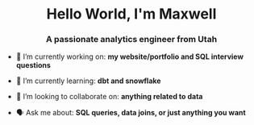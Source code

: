 <h1 align="center">Hello World, I'm Maxwell</h1>
<h3 align="center">A passionate analytics engineer from Utah</h3>

- 🔭 I’m currently working on: **my website/portfolio and SQL interview questions**

- 🌱 I’m currently learning: **dbt and snowflake**

- 👯 I’m looking to collaborate on: **anything related to data**

- 🗣️ Ask me about: **SQL queries, data joins, or just anything you want**
</br>
